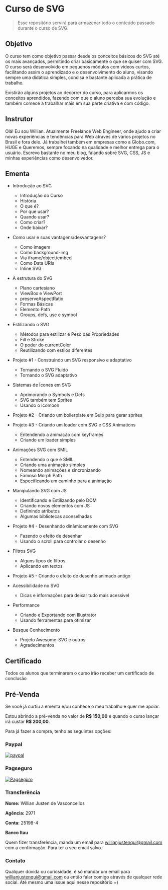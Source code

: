 # Curso de SVG

> Esse repositório servirá para armazenar todo o conteúdo passado durante o curso de SVG.

## Objetivo

O curso tem como objetivo passar desde os conceitos básicos do SVG até os mais avançados, permitindo criar basicamente o que se quiser com SVG. O curso será desenvolvido em pequenos módulos com vídeos curtos, facilitando assim o aprendizado e o desenvolvimento do aluno, visando sempre uma didática simples, concisa e bastante aplicada a prática de trabalho.

Existirão alguns projetos ao decorrer do curso, para aplicarmos os conceitos aprendidos, fazendo com que o aluno perceba sua evolução e também comece a trabalhar mais em sua parte criativa e com código.

## Instrutor

Olá! Eu sou Willian. Atualmente Freelance Web Engineer, onde ajudo a criar novas experiências e tendências para Web através de vários projetos no Brasil e fora dele. Já trabalhei também em empresas como a Globo.com, HUGE e Queremos, sempre focando na qualidade e melhor entrega para o usuário. Escrevo bastante no meu blog, falando sobre SVG, CSS, JS e minhas experiências como desenvolvedor.

## Ementa

- Introdução ao SVG
    - Introdução do Curso
    - História
    - O que é?
    - Por que usar?
    - Quando usar?
    - Como criar?
    - Onde baixar?

- Como usar e suas vantagens/desvantagens?
    - Como imagem
    - Como background-img
    - Via iframe/object/embed
    - Como Data URIs
    - Inline SVG

- A estrutura do SVG
    - Plano cartesiano
    - ViewBox e ViewPort
    - preserveAspectRatio
    - Formas Básicas
    - Elemento Path
    - Groups, defs, use e symbol

- Estilizando o SVG
    - Métodos para estilizar e Peso das Propriedades
    - Fill e Stroke
    - O poder do currentColor
    - Reutilizando com estilos diferentes

- Projeto #1 - Construindo um SVG responsivo e adaptativo
    - Tornando o SVG Fluido
    - Tornando o SVG adaptativo

- Sistemas de Ícones em SVG
    - Aprimorando o Symbols e Defs
    - SVG também tem Sprites
    - Usando o Icomoon

- Projeto #2 - Criando um boilerplate em Gulp para gerar sprites

- Projeto #3 - Criando um loader com SVG e CSS Animations
    - Entendendo a animação com keyframes
    - Criando um loader simples

- Animações SVG com SMIL
    - Entendendo o que é SMIL
    - Criando uma animação simples
    - Nomeando animações e sincronizando
    - Famoso Morph Path
    - Especificando um caminho para a animação

- Manipulando SVG com JS
    - Identificando e Estilizando pelo DOM
    - Criando novos elementos com JS
    - Definindo atributos
    - Algumas bibliotecas aconselhadas

- Projeto #4 - Desenhando dinâmicamente com SVG
    - Fazendo o efeito de desenhar
    - Usando o scroll para controlar o desenho

- Filtros SVG
    - Alguns tipos de filtros
    - Aplicando em textos

- Projeto #5 - Criando o efeito de desenho animado antigo

- Acessibilidade no SVG
    - Dicas e informações para deixar tudo mais acessivel

- Performance
    - Criando e Exportando com Illustrator
    - Usando ferramentas para otimizar

- Busque Conhecimento
    - Projeto Awesome-SVG e outros
    - Agradecimentos

## Certificado

Todos os alunos que terminarem o curso irão receber um certificado de conclusão

## Pré-Venda

Se você já curtiu a ementa e/ou conhece o meu trabalho e quer me apoiar. 

Estou abrindo a pré-venda no valor de **R$ 150,00** e quando o curso lançar irá custar **R$ 200,00**.

Para já fazer a compra, tenho as seguintes opções:

### Paypal 

[![paypal](https://www.paypalobjects.com/pt_BR/BR/i/btn/btn_buynowCC_LG.gif)](https://www.paypal.com/cgi-bin/webscr?cmd=_s-xclick&hosted_button_id=SDAQC372R8UVA)

### Pagseguro

[![Pagseguro](https://stc.pagseguro.uol.com.br/public/img/botoes/pagamentos/209x48-comprar-assina.gif)](https://pagseguro.uol.com.br/checkout/v2/cart.html?action=add&itemCode=9734468F919160CCC4B38FA33BDB8735)

### Transferência

**Nome:** Willian Justen de Vasconcellos

**Agência:** 2971

**Conta:** 25198-4

**Banco Itau**

Quem fizer transferência, manda um email para willianjustenqui@gmail.com com a confirmação. Para ter o seu email salvo.

### Contato

Qualquer dúvida ou curiosidade, é só mandar um email para willianjustenqui@gmail.com ou então falar comigo através de qualquer rede social. Até mesmo uma issue aqui nesse repositório =)